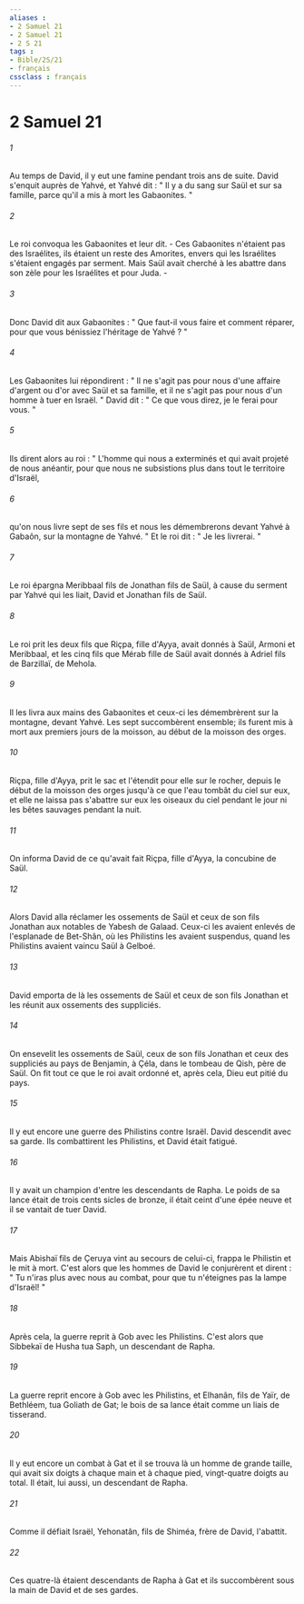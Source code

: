 ```yaml
---
aliases : 
- 2 Samuel 21
- 2 Samuel 21
- 2 S 21
tags : 
- Bible/2S/21
- français
cssclass : français
---
```


# 2 Samuel 21

###### 1
Au temps de David, il y eut une famine pendant trois ans de suite. David s'enquit auprès de Yahvé, et Yahvé dit : " Il y a du sang sur Saül et sur sa famille, parce qu'il a mis à mort les Gabaonites. " 
###### 2
Le roi convoqua les Gabaonites et leur dit. - Ces Gabaonites n'étaient pas des Israélites, ils étaient un reste des Amorites, envers qui les Israélites s'étaient engagés par serment. Mais Saül avait cherché à les abattre dans son zèle pour les Israélites et pour Juda. - 
###### 3
Donc David dit aux Gabaonites : " Que faut-il vous faire et comment réparer, pour que vous bénissiez l'héritage de Yahvé ? " 
###### 4
Les Gabaonites lui répondirent : " Il ne s'agit pas pour nous d'une affaire d'argent ou d'or avec Saül et sa famille, et il ne s'agit pas pour nous d'un homme à tuer en Israël. " David dit : " Ce que vous direz, je le ferai pour vous. " 
###### 5
Ils dirent alors au roi : " L'homme qui nous a exterminés et qui avait projeté de nous anéantir, pour que nous ne subsistions plus dans tout le territoire d'Israël, 
###### 6
qu'on nous livre sept de ses fils et nous les démembrerons devant Yahvé à Gabaôn, sur la montagne de Yahvé. " Et le roi dit : " Je les livrerai. " 
###### 7
Le roi épargna Meribbaal fils de Jonathan fils de Saül, à cause du serment par Yahvé qui les liait, David et Jonathan fils de Saül. 
###### 8
Le roi prit les deux fils que Riçpa, fille d'Ayya, avait donnés à Saül, Armoni et Meribbaal, et les cinq fils que Mérab fille de Saül avait donnés à Adriel fils de Barzillaï, de Mehola. 
###### 9
Il les livra aux mains des Gabaonites et ceux-ci les démembrèrent sur la montagne, devant Yahvé. Les sept succombèrent ensemble; ils furent mis à mort aux premiers jours de la moisson, au début de la moisson des orges. 
###### 10
Riçpa, fille d'Ayya, prit le sac et l'étendit pour elle sur le rocher, depuis le début de la moisson des orges jusqu'à ce que l'eau tombât du ciel sur eux, et elle ne laissa pas s'abattre sur eux les oiseaux du ciel pendant le jour ni les bêtes sauvages pendant la nuit. 
###### 11
On informa David de ce qu'avait fait Riçpa, fille d'Ayya, la concubine de Saül. 
###### 12
Alors David alla réclamer les ossements de Saül et ceux de son fils Jonathan aux notables de Yabesh de Galaad. Ceux-ci les avaient enlevés de l'esplanade de Bet-Shân, où les Philistins les avaient suspendus, quand les Philistins avaient vaincu Saül à Gelboé. 
###### 13
David emporta de là les ossements de Saül et ceux de son fils Jonathan et les réunit aux ossements des suppliciés. 
###### 14
On ensevelit les ossements de Saül, ceux de son fils Jonathan et ceux des suppliciés au pays de Benjamin, à Çéla, dans le tombeau de Qish, père de Saül. On fit tout ce que le roi avait ordonné et, après cela, Dieu eut pitié du pays. 
###### 15
Il y eut encore une guerre des Philistins contre Israël. David descendit avec sa garde. Ils combattirent les Philistins, et David était fatigué. 
###### 16
Il y avait un champion d'entre les descendants de Rapha. Le poids de sa lance était de trois cents sicles de bronze, il était ceint d'une épée neuve et il se vantait de tuer David. 
###### 17
Mais Abishaï fils de Çeruya vint au secours de celui-ci, frappa le Philistin et le mit à mort. C'est alors que les hommes de David le conjurèrent et dirent : " Tu n'iras plus avec nous au combat, pour que tu n'éteignes pas la lampe d'Israël! " 
###### 18
Après cela, la guerre reprit à Gob avec les Philistins. C'est alors que Sibbekaï de Husha tua Saph, un descendant de Rapha. 
###### 19
La guerre reprit encore à Gob avec les Philistins, et Elhanân, fils de Yaïr, de Bethléem, tua Goliath de Gat; le bois de sa lance était comme un liais de tisserand. 
###### 20
Il y eut encore un combat à Gat et il se trouva là un homme de grande taille, qui avait six doigts à chaque main et à chaque pied, vingt-quatre doigts au total. Il était, lui aussi, un descendant de Rapha. 
###### 21
Comme il défiait Israël, Yehonatân, fils de Shiméa, frère de David, l'abattit. 
###### 22
Ces quatre-là étaient descendants de Rapha à Gat et ils succombèrent sous la main de David et de ses gardes. 
